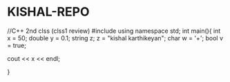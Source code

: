 # KISHAL-REPO
//C++ 2nd clss (clss1 review)
#include <iostream>
using namespace std;
int main(){
int x = 50;
double y = 0.1;
string z; 
z = "kishal karthikeyan";
char w = '+';
bool v = true;

cout << x << endl; 




}